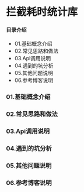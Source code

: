 # 拦截耗时统计库
#### 目录介绍
- 01.基础概念介绍
- 02.常见思路和做法
- 03.Api调用说明
- 04.遇到的坑分析
- 05.其他问题说明
- 06.参考博客说明





### 01.基础概念介绍



### 02.常见思路和做法



### 03.Api调用说明



### 04.遇到的坑分析



### 05.其他问题说明



### 06.参考博客说明







